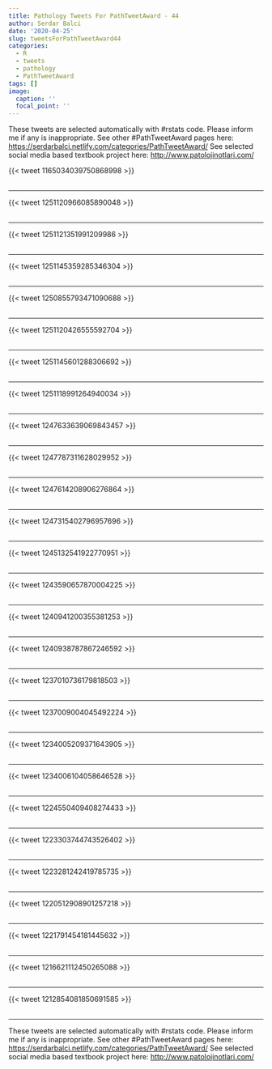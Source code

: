 ```yaml
---
title: Pathology Tweets For PathTweetAward - 44
author: Serdar Balci
date: '2020-04-25'
slug: tweetsForPathTweetAward44
categories:
  - R
  - tweets
  - pathology
  - PathTweetAward
tags: []
image:
  caption: ''
  focal_point: ''
---
```



These tweets are selected automatically with #rstats code. Please inform me if any is inappropriate.
See other #PathTweetAward pages here: https://serdarbalci.netlify.com/categories/PathTweetAward/ 
See selected social media based textbook project here: http://www.patolojinotlari.com/

{{< tweet 1165034039750868998 >}}
<br>
<br>
<hr>
{{< tweet 1251120966085890048 >}}
<br>
<br>
<hr>
{{< tweet 1251121351991209986 >}}
<br>
<br>
<hr>
{{< tweet 1251145359285346304 >}}
<br>
<br>
<hr>
{{< tweet 1250855793471090688 >}}
<br>
<br>
<hr>
{{< tweet 1251120426555592704 >}}
<br>
<br>
<hr>
{{< tweet 1251145601288306692 >}}
<br>
<br>
<hr>
{{< tweet 1251118991264940034 >}}
<br>
<br>
<hr>
{{< tweet 1247633639069843457 >}}
<br>
<br>
<hr>
{{< tweet 1247787311628029952 >}}
<br>
<br>
<hr>
{{< tweet 1247614208906276864 >}}
<br>
<br>
<hr>
{{< tweet 1247315402796957696 >}}
<br>
<br>
<hr>
{{< tweet 1245132541922770951 >}}
<br>
<br>
<hr>
{{< tweet 1243590657870004225 >}}
<br>
<br>
<hr>
{{< tweet 1240941200355381253 >}}
<br>
<br>
<hr>
{{< tweet 1240938787867246592 >}}
<br>
<br>
<hr>
{{< tweet 1237010736179818503 >}}
<br>
<br>
<hr>
{{< tweet 1237009004045492224 >}}
<br>
<br>
<hr>
{{< tweet 1234005209371643905 >}}
<br>
<br>
<hr>
{{< tweet 1234006104058646528 >}}
<br>
<br>
<hr>
{{< tweet 1224550409408274433 >}}
<br>
<br>
<hr>
{{< tweet 1223303744743526402 >}}
<br>
<br>
<hr>
{{< tweet 1223281242419785735 >}}
<br>
<br>
<hr>
{{< tweet 1220512908901257218 >}}
<br>
<br>
<hr>
{{< tweet 1221791454181445632 >}}
<br>
<br>
<hr>
{{< tweet 1216621112450265088 >}}
<br>
<br>
<hr>
{{< tweet 1212854081850691585 >}}
<br>
<br>
<hr>


These tweets are selected automatically with #rstats code. Please inform me if any is inappropriate.
See other #PathTweetAward pages here: https://serdarbalci.netlify.com/categories/PathTweetAward/ 
See selected social media based textbook project here: http://www.patolojinotlari.com/
